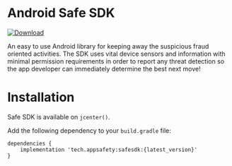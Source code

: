 # Android Safe SDK 
[ ![Download](https://api.bintray.com/packages/appsafety/safesdk/safesdk/images/download.svg?version=0.4.1) ](https://bintray.com/appsafety/safesdk/safesdk/0.4.1/link)

An easy to use Android library for keeping away the suspicious fraud oriented activities. The SDK uses vital device sensors and information with minimal permission requirements in order to report any threat detection so the app developer can immediately determine the best next move!

# Installation
Safe SDK is available on `jcenter()`.

Add the following dependency to your `build.gradle` file:

```
dependencies {
    implementation 'tech.appsafety:safesdk:{latest_version}'
}
```
